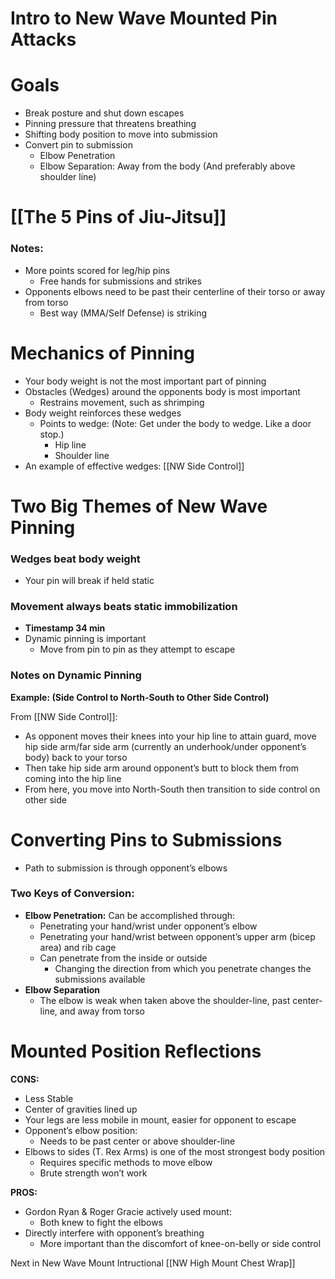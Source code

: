 # Intro to New Wave Mounted Pin Attacks
# Goals

- Break posture and shut down escapes
- Pinning pressure that threatens breathing
- Shifting body position to move into submission
- Convert pin to submission
    - Elbow Penetration
    - Elbow Separation: Away from the body (And preferably above shoulder line)

# [[The 5 Pins of Jiu-Jitsu]]

### Notes:
- More points scored for leg/hip pins
    - Free hands for submissions and strikes
- Opponents elbows need to be past their centerline of their torso or away from torso
    - Best way (MMA/Self Defense) is striking

# Mechanics of Pinning

- Your body weight is not the most important part of pinning
- Obstacles (Wedges) around the opponents body is most important
    - Restrains movement, such as shrimping
- Body weight reinforces these wedges
    - Points to wedge: (Note: Get under the body to wedge. Like a door stop.)
        - Hip line
        - Shoulder line
-  An example of effective wedges: [[NW Side Control]]

# Two Big Themes of New Wave Pinning

### Wedges beat body weight

- Your pin will break if held static

### Movement always beats static immobilization

- **Timestamp 34 min**
- Dynamic pinning is important
    - Move from pin to pin as they attempt to escape

### Notes on Dynamic Pinning

**Example: (Side Control to North-South to Other Side Control)**

From [[NW Side Control]]:

- As opponent moves their knees into your hip line to attain guard, move hip side arm/far side arm (currently an underhook/under opponent’s body) back to your torso
- Then take hip side arm around opponent’s butt to block them from coming into the hip line
- From here, you move into North-South then transition to side control on other side

# Converting Pins to Submissions

- Path to submission is through opponent’s elbows

### Two Keys of Conversion:

- **Elbow Penetration:** Can be accomplished through:
    - Penetrating your hand/wrist under opponent’s elbow
    - Penetrating your hand/wrist between opponent’s upper arm (bicep area) and rib cage
    - Can penetrate from the inside or outside
        - Changing the direction from which you penetrate changes the submissions available
- **Elbow Separation**
    - The elbow is weak when taken above the shoulder-line, past center-line, and away from torso

# Mounted Position Reflections

**CONS:**

- Less Stable
- Center of gravities lined up
- Your legs are less mobile in mount, easier for opponent to escape
- Opponent’s elbow position:
    - Needs to be past center or above shoulder-line
- Elbows to sides (T. Rex Arms) is one of the most strongest body position
    - Requires specific methods to move elbow
    - Brute strength won’t work

**PROS:**

- Gordon Ryan & Roger Gracie actively used mount:
    - Both knew to fight the elbows
- Directly interfere with opponent’s breathing
    - More important than the discomfort of knee-on-belly or side control

Next in New Wave Mount Intructional [[NW High Mount Chest Wrap]]